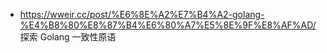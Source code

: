 - https://wweir.cc/post/%E6%8E%A2%E7%B4%A2-golang-%E4%B8%80%E8%87%B4%E6%80%A7%E5%8E%9F%E8%AF%AD/ 探索 Golang 一致性原语
